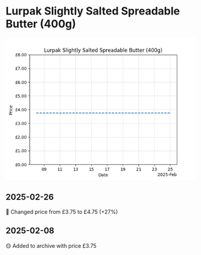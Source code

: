 # Lurpak Slightly Salted Spreadable Butter (400g)
![](charts/product-613748011.png)
## 2025-02-26
🔴 Changed price from £3.75 to £4.75 (+27%)
## 2025-02-08
🟡 Added to archive with price £3.75